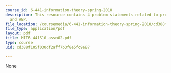 ```yaml
---
course_id: 6-441-information-theory-spring-2010
description: This resource contains 4 problem statements related to probability, binary,
  and AEP.
file_location: /coursemedia/6-441-information-theory-spring-2010/cd388f105f030df2aff7b3f8e5fc9e87_MIT6_441S10_assn02.pdf
file_type: application/pdf
layout: pdf
title: MIT6_441S10_assn02.pdf
type: course
uid: cd388f105f030df2aff7b3f8e5fc9e87

---
```

None